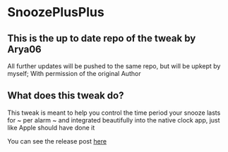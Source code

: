 # SnoozePlusPlus
## This is the up to date repo of the tweak by Arya06 

All further updates will be pushed to the same repo, but will be upkept by myself; With permission of the original Author

## What does this tweak do?
This tweak is meant to help you control the time period your snooze lasts for ~ per alarm ~ and integrated beautifully into the native clock app, just like Apple should have done it

You can see the release post [here](https://www.reddit.com/r/jailbreak/comments/mq2zma/free_release_snooze_custom_snooze_times_for_your/)
